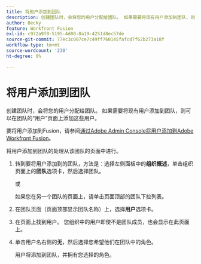```yaml
---
title: 将用户添加到团队
description: 创建团队时，会将您的用户分配给团队。 如果需要将现有用户添加到团队，则可以在团队的“用户”页面上添加这些用户。
author: Becky
feature: Workfront Fusion
exl-id: c972a9f0-5195-4d80-8a19-4251d8ec57de
source-git-commit: 77ec3c007ce7c49ff760145fafcd7f62b273a18f
workflow-type: tm+mt
source-wordcount: '230'
ht-degree: 0%

---
```


# 将用户添加到团队

创建团队时，会将您的用户分配给团队。 如果需要将现有用户添加到团队，则可以在团队的“用户”页面上添加这些用户。

要将用户添加到Fusion，请参阅[通过Adobe Admin Console将用户添加到Adobe Workfront Fusion](/help/workfront-fusion/set-up-and-manage-workfront-fusion/set-up-and-manage-orgs-and-teams/set-up-orgs-teams-and-users/add-fusion-users-admin-console.md)。

将用户添加到团队的处理从该团队的页面中进行。

1. 转到要将用户添加到的团队，方法是：选择左侧面板中的&#x200B;**组织概述**，单击组织页面上的&#x200B;**团队**&#x200B;选项卡，然后选择团队。

   或

   如果您在另一个团队的页面上，请单击页面顶部的团队下拉列表。

1. 在团队页面（页面顶部显示团队名称）上，选择&#x200B;**用户**&#x200B;选项卡。
1. 在页面上找到用户。 您组织中的用户即使不是团队成员，也会显示在此页面上。
1. 单击用户名右侧的&#x200B;**无**，然后选择您希望他们在团队中的角色。

   用户将添加到团队，并拥有您选择的角色。
